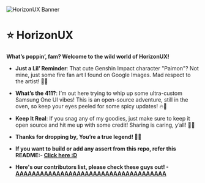 ![HorizonUX Banner](https://github.com/forsaken-heart24/HorizonUX/blob/main/banner_images/HorizonUX.png?raw=true)

# ⭐ HorizonUX

**What’s poppin’, fam? Welcome to the wild world of HorizonUX!**

- **Just a Lil’ Reminder**: That cute Genshin Impact character "Paimon"? Not mine, just some fire fan art I found on Google Images. Mad respect to the artist! 🎨✨

- **What’s the 411?**: I’m out here trying to whip up some ultra-custom Samsung One UI vibes! This is an open-source adventure, still in the oven, so keep your eyes peeled for some spicy updates! 🔥🚀

- **Keep It Real**: If you snag any of my goodies, just make sure to keep it open source and hit me up with some credit! Sharing is caring, y’all! 🤗💯

* **Thanks for dropping by, You’re a true legend! 💖✨**

* **If you want to build or add any assert from this repo, refer this README:- <a href="https://github.com/forsaken-heart24/HorizonUX/blob/main/BUILD.md">Click here :D**</a>

* **Here's our contributors list, please check these guys out! - <a href="https://github.com/forsaken-heart24/HorizonUX/blob/main/CONTRIBUTORS.md">AAAAAAAAAAAAAAAAAAAAAAAAAAAAAAAAAAAAA**</a>